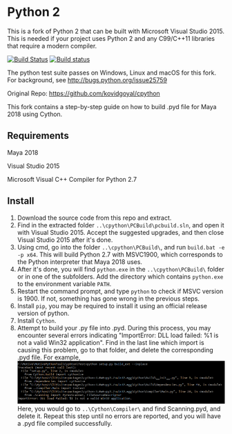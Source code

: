 Python 2
==========

This is a fork of Python 2 that can be built with Microsoft Visual Studio 2015.
This is needed if your project uses Python 2 and any C99/C++11 libraries that
require a modern compiler.

[![Build Status](https://api.travis-ci.org/kovidgoyal/cpython.svg)](https://travis-ci.org/kovidgoyal/cpython)
[![Build status](https://ci.appveyor.com/api/projects/status/github/kovidgoyal/cpython?svg=true)](https://ci.appveyor.com/project/kovidgoyal/cpython)

The python test suite passes on Windows, Linux and macOS for this fork.
For background, see http://bugs.python.org/issue25759

Original Repo: https://github.com/kovidgoyal/cpython

This fork contains a step-by-step guide on how to build .pyd
file for Maya 2018 using Cython.

Requirements
------
Maya 2018

Visual Studio 2015

Microsoft Visual C++ Compiler for Python 2.7

Install
------
1. Download the source code from this repo and extract.
2. Find in the extracted folder `..\cpython\PCBuild\pcbuild.sln`, and open it
with Visual Studio 2015. Accept the suggested upgrades, and then close Visual Studio 2015 after it's done.
3. Using cmd, go into the folder `..\cpython\PCBuild\`, and run
`build.bat -e -p x64`. This will build Python 2.7 with MSVC1900, which corresponds to the 
Python interpreter that Maya 2018 uses.
4. After it's done, you will find `python.exe` in the `..\cpython\PCBuild\` folder or in one of the subfolders. Add the directory which contains
`python.exe` to the environment variable `PATH`.
5. Restart the command prompt, and type `python` to check if MSVC version is 1900. If not, something has gone wrong in the previous steps.
6. Install `pip`, you may be required to install it using an official release version of python.
7. Install `Cython`.
8. Attempt to build your .py file into .pyd. During this process, you may encounter several errors
indicating "ImportError: DLL load failed: %1 is not a valid Win32 application". Find in the last line which import is
causing this problem, go to that folder, and delete the corresponding .pyd file. For example,
![alt text](Doc/tutorial/example1.png)
Here, you would go to `..\Cython\Compiler\` and find Scanning.pyd, and delete it.
Repeat this step until no errors are reported, and you will have a .pyd file compiled successfully.

